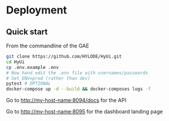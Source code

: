 # Deployment

## Quick start

From the commandline of the GAE

```sh
git clone https://github.com/HYLODE/HyUi.git
cd HyUi
cp .env.example .env
# Now hand edit the .env file with usernames/passwords
# Set ENV=prod (rather than dev)
pytest # OPTIONAL
docker-compose up -d --build && docker-composes logs -f
```

Go to [http://my-host-name:8094/docs](http://my-host-name:8094/docs) for the API

Go to [http://my-host-name:8095](http://my-host-name:8095) for the dashboard landing page
